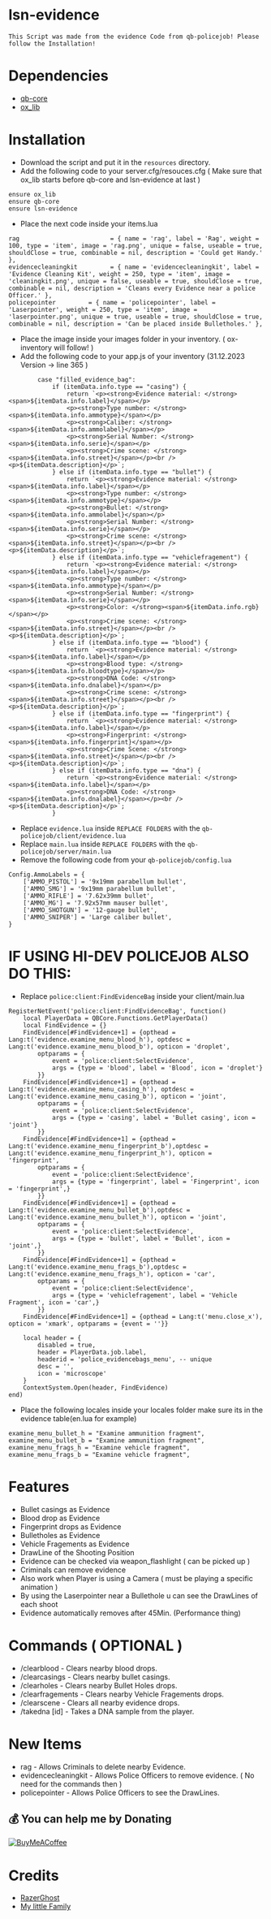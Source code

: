 # lsn-evidence
    This Script was made from the evidence Code from qb-policejob! Please follow the Installation!

# Dependencies
- [qb-core](https://github.com/qbcore-framework/qb-core)
- [ox_lib](https://github.com/overextended/ox_lib/releases)

# Installation
- Download the script and put it in the `resources` directory.
- Add the following code to your server.cfg/resouces.cfg ( Make sure that ox_lib starts before qb-core and lsn-evidence at last )
```
ensure ox_lib
ensure qb-core
ensure lsn-evidence
```
- Place the next code inside your items.lua
```
rag                         = { name = 'rag', label = 'Rag', weight = 100, type = 'item', image = 'rag.png', unique = false, useable = true, shouldClose = true, combinable = nil, description = 'Could get Handy.' },
evidencecleaningkit         = { name = 'evidencecleaningkit', label = 'Evidence Cleaning Kit', weight = 250, type = 'item', image = 'cleaningkit.png', unique = false, useable = true, shouldClose = true, combinable = nil, description = 'Cleans every Evidence near a police Officer.' },
policepointer         = { name = 'policepointer', label = 'Laserpointer', weight = 250, type = 'item', image = 'laserpointer.png', unique = true, useable = true, shouldClose = true, combinable = nil, description = 'Can be placed inside Bulletholes.' },
```
- Place the image inside your images folder in your inventory. ( ox-inventory will follow! )
- Add the following code to your app.js of your inventory (31.12.2023 Version  ->  line 365 )
```
        case "filled_evidence_bag":
            if (itemData.info.type == "casing") {
                return `<p><strong>Evidence material: </strong><span>${itemData.info.label}</span></p>
                <p><strong>Type number: </strong><span>${itemData.info.ammotype}</span></p>
                <p><strong>Caliber: </strong><span>${itemData.info.ammolabel}</span></p>
                <p><strong>Serial Number: </strong><span>${itemData.info.serie}</span></p>
                <p><strong>Crime scene: </strong><span>${itemData.info.street}</span></p><br /><p>${itemData.description}</p>`;
            } else if (itemData.info.type == "bullet") {
                return `<p><strong>Evidence material: </strong><span>${itemData.info.label}</span></p>
                <p><strong>Type number: </strong><span>${itemData.info.ammotype}</span></p>
                <p><strong>Bullet: </strong><span>${itemData.info.ammolabel}</span></p>
                <p><strong>Serial Number: </strong><span>${itemData.info.serie}</span></p>
                <p><strong>Crime scene: </strong><span>${itemData.info.street}</span></p><br /><p>${itemData.description}</p>`;
            } else if (itemData.info.type == "vehiclefragement") {
                return `<p><strong>Evidence material: </strong><span>${itemData.info.label}</span></p>
                <p><strong>Type number: </strong><span>${itemData.info.ammotype}</span></p>
                <p><strong>Serial Number: </strong><span>${itemData.info.serie}</span></p>
                <p><strong>Color: </strong><span>${itemData.info.rgb}</span></p>
                <p><strong>Crime scene: </strong><span>${itemData.info.street}</span></p><br /><p>${itemData.description}</p>`;
            } else if (itemData.info.type == "blood") {
                return `<p><strong>Evidence material: </strong><span>${itemData.info.label}</span></p>
                <p><strong>Blood type: </strong><span>${itemData.info.bloodtype}</span></p>
                <p><strong>DNA Code: </strong><span>${itemData.info.dnalabel}</span></p>
                <p><strong>Crime scene: </strong><span>${itemData.info.street}</span></p><br /><p>${itemData.description}</p>`;
            } else if (itemData.info.type == "fingerprint") {
                return `<p><strong>Evidence material: </strong><span>${itemData.info.label}</span></p>
                <p><strong>Fingerprint: </strong><span>${itemData.info.fingerprint}</span></p>
                <p><strong>Crime Scene: </strong><span>${itemData.info.street}</span></p><br /><p>${itemData.description}</p>`;
            } else if (itemData.info.type == "dna") {
                return `<p><strong>Evidence material: </strong><span>${itemData.info.label}</span></p>
                <p><strong>DNA Code: </strong><span>${itemData.info.dnalabel}</span></p><br /><p>${itemData.description}</p>`;
            }
```
- Replace `evidence.lua` inside `REPLACE FOLDERS` with the `qb-policejob/client/evidence.lua`
- Replace `main.lua` inside `REPLACE FOLDERS` with the `qb-policejob/server/main.lua`
- Remove the following code from your `qb-policejob/config.lua`
```
Config.AmmoLabels = {
    ['AMMO_PISTOL'] = '9x19mm parabellum bullet',
    ['AMMO_SMG'] = '9x19mm parabellum bullet',
    ['AMMO_RIFLE'] = '7.62x39mm bullet',
    ['AMMO_MG'] = '7.92x57mm mauser bullet',
    ['AMMO_SHOTGUN'] = '12-gauge bullet',
    ['AMMO_SNIPER'] = 'Large caliber bullet',
}
```

# IF USING HI-DEV POLICEJOB ALSO DO THIS:
- Replace `police:client:FindEvidenceBag` inside your client/main.lua
```
RegisterNetEvent('police:client:FindEvidenceBag', function()
    local PlayerData = QBCore.Functions.GetPlayerData()
    local FindEvidence = {}
    FindEvidence[#FindEvidence+1] = {opthead = Lang:t('evidence.examine_menu_blood_h'), optdesc = Lang:t('evidence.examine_menu_blood_b'), opticon = 'droplet',
        optparams = {
            event = 'police:client:SelectEvidence',
            args = {type = 'blood', label = 'Blood', icon = 'droplet'}
        }}
    FindEvidence[#FindEvidence+1] = {opthead = Lang:t('evidence.examine_menu_casing_h'), optdesc = Lang:t('evidence.examine_menu_casing_b'), opticon = 'joint',
        optparams = {
            event = 'police:client:SelectEvidence',
            args = {type = 'casing', label = 'Bullet casing', icon = 'joint'}
        }}
    FindEvidence[#FindEvidence+1] = {opthead = Lang:t('evidence.examine_menu_fingerprint_b'),optdesc = Lang:t('evidence.examine_menu_fingerprint_h'), opticon = 'fingerprint',
        optparams = {
            event = 'police:client:SelectEvidence',
            args = {type = 'fingerprint', label = 'Fingerprint', icon = 'fingerprint',}
        }}
    FindEvidence[#FindEvidence+1] = {opthead = Lang:t('evidence.examine_menu_bullet_b'),optdesc = Lang:t('evidence.examine_menu_bullet_h'), opticon = 'joint',
        optparams = {
            event = 'police:client:SelectEvidence',
            args = {type = 'bullet', label = 'Bullet', icon = 'joint',}
        }}
    FindEvidence[#FindEvidence+1] = {opthead = Lang:t('evidence.examine_menu_frags_b'),optdesc = Lang:t('evidence.examine_menu_frags_h'), opticon = 'car',
        optparams = {
            event = 'police:client:SelectEvidence',
            args = {type = 'vehiclefragement', label = 'Vehicle Fragment', icon = 'car',}
        }}         
    FindEvidence[#FindEvidence+1] = {opthead = Lang:t('menu.close_x'), opticon = 'xmark', optparams = {event = ''}}

    local header = {
        disabled = true,
        header = PlayerData.job.label,
        headerid = 'police_evidencebags_menu', -- unique
        desc = '',
        icon = 'microscope'
    }
    ContextSystem.Open(header, FindEvidence)
end)
```
- Place the following locales inside your locales folder make sure its in the evidence table(en.lua for example)
```
examine_menu_bullet_h = "Examine ammunition fragment",
examine_menu_bullet_b = "Examine ammunition fragment",
examine_menu_frags_h = "Examine vehicle fragment",
examine_menu_frags_b = "Examine vehicle fragment",
```

# Features
- Bullet casings as Evidence
- Blood drop as Evidence
- Fingerprint drops as Evidence
- Bulletholes as Evidence
- Vehicle Fragements as Evidence
- DrawLine of the Shooting Position
- Evidence can be checked via weapon_flashlight ( can be picked up )
- Criminals can remove evidence
- Also work when Player is using a Camera ( must be playing a specific animation )
- By using the Laserpointer near a Bullethole u can see the DrawLines of each shoot
- Evidence automatically removes after 45Min. (Performance thing)

# Commands ( OPTIONAL )
- /clearblood - Clears nearby blood drops.
- /clearcasings - Clears nearby bullet casings.
- /clearholes - Clears nearby Bullet Holes drops.
- /clearfragements - Clears nearby Vehicle Fragements drops.
- /clearscene - Clears all nearby evidence drops.
- /takedna [id] - Takes a DNA sample from the player.

# New Items
- rag - Allows Criminals to delete nearby Evidence.
- evidencecleaningkit - Allows Police Officers to remove evidence. ( No need for the commands then )
- policepointer - Allows Police Officers to see the DrawLines.

## 💰 You can help me by Donating
[![BuyMeACoffee](https://img.shields.io/badge/Buy%20Me%20a%20Coffee-ffdd00?style=for-the-badge&logo=buy-me-a-coffee&logoColor=black)](https://buymeacoffee.com/LeSiiN)
  
# Credits
- [RazerGhost](https://github.com/RazerGhost)
- [My little Family](https://github.com/Project-Sloth)
